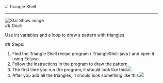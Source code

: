 <body>
<div id="wrap">
<div id="main">
<div id="recipeLeftColumn">
# Triangle Shell

<hr/>
<img alt="Star Show image" src="images/triangleShell.png"/>
<div id="recipeGoal">
## Goal:


Use int variables and a loop to draw a pattern with triangles.

</div>
</div>
<div id="recipeRightColumn">
<div id="recipeSteps">
## Steps:

<ol id="stepList">
<li>Find the Triangle Shell recipe program ( TriangleShell.java ) and open it using Eclipse.</li>
<li>Follow the instructions in the program to draw the pattern.</li>
<li>The first time you run the program, it should look like this<img src="images/triangle.png"/></li>
<li>After you add all the triangles, it should look something like this<img src="images/triangleShell.png"/></li>
</ol>
<div style="clear:both;"></div>
</div>
</div>
</div>
</div>
<div id="footer">

</div>
</body>